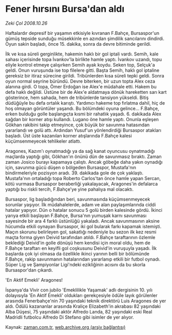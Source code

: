 # Fener hırsını Bursa'dan aldı

*Zeki Çol 2008.10.26*

<tr><td class="metin" colspan="2" style="padding-top: 20px; padding-left: 5px; padding-right: 10px;">Haftalardır depresif bir yaşamın etkisiyle kıvranan F.Bahçe, Bursaspor'un gümüş tepside sunduğu müsekkinle en azından şimdilik sancılarını dindirdi.  Oyun sakin başladı, önce 15. dakika, sonra da devre bitiminde gerildi.</td></tr><tr><td class="metin" colspan="2" style="padding-top: 20px; padding-left: 5px; padding-right: 10px;"><p>İlk ve kısa süreli gerginlikte, hakemin haklı bir gol iptali vardı. Semih, kale sahası içerisinde topa İvankov'la birlikte hamle yaptı. İvankov uzandı, topu eliyle kontrol etmeye çalışırken Semih ayak koydu. Seken top, Selçuk'a geldi. Onun vuruşunda ise top filelere gitti. Başta Semih, haklı gol iptaline gereksiz bir itiraz sürecine girildi. Tribünlerden kısa süreli tepki geldi. Sonra oyun normal seyrine büründü. Devre biterken, bir uzun topta Alex ceza alanına girdi. O topa, Ömer Erdoğan ise Alex'e müdahale etti. Hakem bu defa haklı değildi. Üstüne bir de Alex'e aldatmaya dönük hareketten sarı kart gösterince, hem sahada, hem de tribünlerde tansiyon yükseldi. Bitiş düdüğüyle bu defa ortalık karıştı. Yardımcı hakeme top fırlatma dahil, hiç de hoş olmayan görüntüler yaşandı. Bu bölümdeki oyuna gelince... F.Bahçe, erken bulduğu golle başlangıçta kısmi bir rahatlık yaşadı. 6. dakikada Alex sağdan bir korner atışı kullandı. Lugano öne hamle yaptı. Onunla eşleşen Gökhan rakibini takip etmeyince, çok büyük bir savunma hatasından yararlandı ve golü attı. Ardından Yusuf'un yönlendirdiği Bursaspor atakları başladı. Üst üste kazanılan korner atışlarında F.Bahçe kalesi küçümsenmeyecek tehlikeler atlattı.
<p>Aragones, Kazım'ı oynatmadığı ya da sağ kanat oyuncusu oynatmadığı maçlarda yaptığı gibi, Gökhan'ın önünü dün de savunmasız bıraktı. Zaman zaman Josico burayı kapamaya çalıştı. Ancak göbeğe daha yakın oynadığı için, savunma gücü düşen o bölgeden Bursaspor, Mustafa'nın bindirmeleriyle pozisyon aradı. 39. dakikada gole de çok yaklaştı. Mustafa'nın ortaladığı topa Roberto Carlos'tan önce hamle yapan Sercan, kötü vurmasa Bursaspor beraberliği yakalayacak, Aragones'in defalarca yaptığı bu riskli tercih, F.Bahçe'ye yine pahalıya mal olacaktı. 
<p>Bursaspor, lig başladığından beri, savunmasında küçümsenmeyecek sorunlar yaşıyor. İlk müdahalelerde, adam ve alan paylaşımlarında ciddi hatalar yapıyor. Dün o hatalar sonucu 5 golü birden kalesinde gördü. İkinci yarıya etkili başlayan F.Bahçe, Bursa'nın yumuşak karnı savunması sayesinde bir ara 4 farklı üstünlüğü yakaladı. Ancak savunmasının aksine hücumda etkili oynayan Bursaspor, iki gol bularak farkı kapamak istemişti. Maçın skorunu belirleyen gol, sakatlığı nedeniyle bu sezon ilk kez resmi maçta forma giyen Deivid tarafından atıldı. F.Bahçe taraftarının özlemle beklediği Deivid'in golle dönüşü hem kendisi için moral oldu, hem de F.Bahçe taraftarı en keyifli gol coşkusunu Deivid'in vuruşuyla yaşadı. İlk başlarda çok iyi olmasa da özellikle ikinci yarının belli bir bölümünde F.Bahçe, rakip savunmanın hatalarından yararlanıp etkili bir futbol oynadı. Süper Lig ve Şampiyonlar Ligi'ndeki ezikliğinin acısını da bu skorla Bursaspor'dan çıkardı. 
<p>'En Aktif Emekli' Aragones!
<p>İspanya'da Vivir con jubilo 'Emeklilikle Yaşamak' adlı dergisinin 10. yılı dolayısıyla 'En Aktif Emekli' oldukları gerekçesiyle ödüle layık görülenler arasında Fenerbahçe'nin 70 yaşındaki teknik direktörü Luis Aragones de yer aldı. Ödülü kazananlar arasında Kraliçe Elizabeth'in akrabası 82 yaşındaki Alba Düşesi, 75 yaşındaki aktör Alfredo Landa, 82 yaşındaki eski Real Madridli futbolcu Alfredo Di Stefano gibi isimler de yer alıyor.<br/></p></p></p></p></p></td></tr>

Kaynak: [zaman.com.tr](http://zaman.com.tr/yazar.do?yazino=753402), [web.archive.org (arşiv bağlantısı)](http://web.archive.org/web/20081026180233/http://zaman.com.tr:80/yazar.do?yazino=753402)
